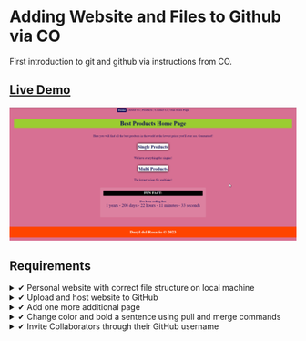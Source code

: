 # Adding Website and Files to Github via CO
First introduction to git and github via instructions from CO.

## <a href="https://daryldelrosario.github.io/co-usegithub_pro-five/">Live Demo</a>

<kbd><a href="https://daryldelrosario.github.io/co-usegithub_pro-five/"><img src="./media/co_pro-five_ld.gif" alt="live demo gif"></a></kbd>

## Requirements
<details>
    <summary>&#10004; Personal website with correct file structure on local machine</summary>

- [x] one index.html page
    - contains meta tags and all HTML documents linked appropriately
- [x] three other pages linked
    - about-us.html
    - contact-us.html
    - products.html
    <details>
    <summary>EXTENDED</summary>

    - single-products.html
    - multiple-products.html
    </details>

- [x] one css and one optional javascript file
    - main.css
    - main.js
</details>

<details>
    <summary>&#10004; Upload and host website to GitHub</summary>

- <a href="https://daryldelrosario.github.io/co-usegithub_pro-five/">Live Demo deployed via Github</a>
</details>

<details>
    <summary>&#10004; Add one more additional page</summary>

- one-more.html
</details>

<details>
    <summary>&#10004; Change color and bold a sentence using pull and merge commands</summary>

- First paragraph underneath H1 tag "This is One More Page"
- <a href="https://github.com/daryldelrosario/co-usegithub_pro-five/pull/1">Merged and Pulled via GitHub</a>
</details>

<details>
    <summary>&#10004; Invite Collaborators through their GitHub username</summary>

- Invited TA @uzairdanish
</details>
